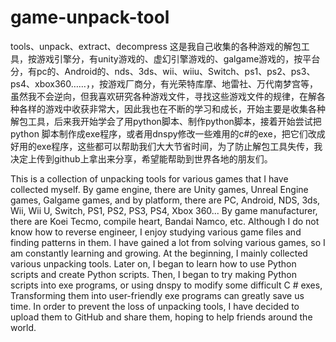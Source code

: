 # game-unpack-tool
tools、unpack、extract、decompress
这是我自己收集的各种游戏的解包工具，按游戏引擎分，有unity游戏的、虚幻引擎游戏的、galgame游戏的，按平台分，有pc的、Android的、nds、3ds、wii、wiiu、Switch、ps1、ps2、ps3、ps4、xbox360……，，按游戏厂商分，有光荣特库摩、地雷社、万代南梦宫等，虽然我不会逆向，但我喜欢研究各种游戏文件，寻找这些游戏文件的规律，在解各种各样的游戏中收获非常大，因此我也在不断的学习和成长，开始主要是收集各种解包工具，后来我开始学会了用python脚本、制作python脚本，接着开始尝试把python 脚本制作成exe程序，或者用dnspy修改一些难用的c#的exe，把它们改成好用的exe程序，这些都可以帮助我们大大节省时间，为了防止解包工具失传，我决定上传到github上拿出来分享，希望能帮助到世界各地的朋友们。






This is a collection of unpacking tools for various games that I have collected myself. By game engine, there are Unity games, Unreal Engine games, Galgame games, and by platform, there are PC, Android, NDS, 3ds, Wii, Wii U, Switch, PS1, PS2, PS3, PS4, Xbox 360... By game manufacturer, there are Koei Tecmo, compile heart, Bandai Namco, etc. Although I do not know how to reverse engineer, I enjoy studying various game files and finding patterns in them. I have gained a lot from solving various games, so I am constantly learning and growing. At the beginning, I mainly collected various unpacking tools. Later on, I began to learn how to use Python scripts and create Python scripts. Then, I began to try making Python scripts into exe programs, or using dnspy to modify some difficult C # exes, Transforming them into user-friendly exe programs can greatly save us time. In order to prevent the loss of unpacking tools, I have decided to upload them to GitHub and share them, hoping to help friends around the world.
